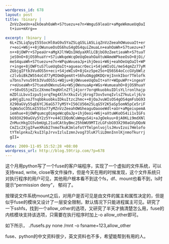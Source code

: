 ```yaml
--- 
wordpress_id: 678
layout: post
title: !binary |
  ZnVzZeeUn+aIkOeahOaWh+S7tuezu+e7n+WmguS9leaUr+aMgeWkmueUqOaI
  t+iuv+mXrg==

excerpt: !binary |
  6L+Z5Liq5pyI55SocHl0aG9u5YaZ5LqG5LiA5LiqZnVzZeeahOWuouaIt+er
  r+eoi+W6j++8jOWunueOsOS6huS4gOS4quiZmuaLn+eahOaWh+S7tuezu+e7
  n++8jOWPr+S7peaUr+aMgXJlYWQsIHdyaXRlLCBjbG9zZeetieaWh+S7tuaT
  jeS9nO+8jOS9huaYr+S7iuWkqeWcqOeUqOeahOaXtuWAmeWPkeeOsO+8jOi/
  meS4quaWh+S7tuezu+e7n+WPquWvueaJp+ihjOeoi+W6j+eahOeUqOaIt+WP
  r+inge+8jOWFtuS7lueUqOaIt+agueacrOeci+S4jeWIsOi/meS4qmZz77yM
  ZGbjgIFtb3VudOS5n+eci+S4jeWIsO+8jGxz5pe25o+Q56S64oCccGVybWlz
  c2lvbiBkZW554oCd77yMIOmDgemXt+S6huOAgg0KDQrmjInnkIbor7Tmlofk
  u7bns7vnu59tb3VudOS5i+WQju+8jOWvueeUqOaIt+aYr+WQpuWPr+ingeaY
  r+eUseaWh+S7tueahOWxnuS4u+WSjOWxnuaAp+WGs+WumueahO+8jOS9huaY
  r+S8vOS5jmZ1c2XnmoTmqKHlnZflj4jorr7orqHkuobkuIDlsYLlronlhajp
  mZDliLbvvIzpu5jorqTmg4XlhrXkuIvlj6rog73ov5vnqIvlsZ7kuLvlj6/o
  p4HjgILnoJTnqbbkuobkuIDkuItzc2hmc++8jOaJvuWIsOS4gOS4qmFsbG93
  X290aGVy55qE6YCJ6aG577yM5Y+I56CU56m25LqG5Y2K5aSp5omN5pCe5riF
  5qWa5oCO5LmI55So77yMZnVzZeeahOWGheaguOaooeWdl+aUr+aMgeivpemA
  iemhue+8jOWPqumcgOimgeWcqOaJp+ihjOeoi+W6j+aXtuWKoOS4ii1vIGFs
  bG93X290aGVy5Y2z5Y+v44CCDQoNCuWmguS4i+aJgOekuu+8jA0KLi9mdXNl
  ZnMucHkgIG5vbmUgL21udCAtbyBmc25hbWU9MTIzLGFsbG93X290aGVyDQoN
  CmZ1c2XjgIFweXRob27nmoTkuK3mlofotYTmlpnlvojlsJHvvIzoi7Hmlofo
  tYTmlpnkuZ/kuI3lpJrvvIzluIzmnJvog73luK7liLDmnInnlKjnmoTkurrj
  gII=

date: 2009-11-05 15:52:28 +08:00
wordpress_url: http://blog.59trip.com/?p=678
---
```

这个月用python写了一个fuse的客户端程序，实现了一个虚拟的文件系统，可以支持read, write, close等文件操作，但是今天在用的时候发现，这个文件系统只对执行程序的用户可见，其他用户根本看不到这个fs，df、mount也看不到，ls时提示“permission deny”， 郁闷了。

按理说文件系统mount之后，对用户是否可见是由文件的属主和属性决定的，但是似乎fuse的模块又设计了一层安全限制，默认情况下只能进程属主可见。研究了一下sshfs，找到一个allow_other的选项，又研究了半天才搞清楚怎么用，fuse的内核模块支持该选项，只需要在执行程序时加上-o allow_other即可。

如下所示，
./fusefs.py  none /mnt -o fsname=123,allow_other

fuse、python的中文资料很少，英文资料也不多，希望能帮到有用的人。
